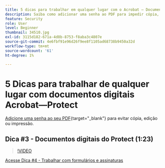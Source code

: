```yaml
---
title: 5 dicas para trabalhar em qualquer lugar com o Acrobat — Documentos digitais Protect
description: Saiba como adicionar uma senha ao PDF para impedir cópia, edição ou impressão
feature: Security
role: User
level: Beginner
thumbnail: 34510.jpg
exl-id: 3115d182-671a-4d8b-8753-f8aba3c4807e
source-git-commit: 4e6fbf91e96d26f9ee8f1105ad68738b9450a32d
workflow-type: tm+mt
source-wordcount: '61'
ht-degree: 1%

---
```


# 5 Dicas para trabalhar de qualquer lugar com documentos digitais Acrobat—Protect

[Adicione uma senha ao seu PDF](https://www.adobe.com/br/acrobat/online/password-protect-pdf.html){target="_blank"} para evitar cópia, edição ou impressão.

## Dica #3 - Documentos digitais do Protect (1:23)

>[!VIDEO](https://video.tv.adobe.com/v/34510?quality=12&learn=on&hidetitle=true)

[Acesse Dica #4 - Trabalhar com formulários e assinaturas](work-with-forms-and-signatures.md)